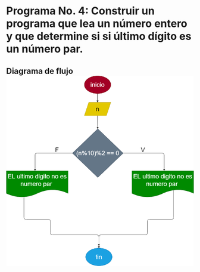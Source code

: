 # Programa No. 4: Construir un programa que lea un número entero y que determine si si último dígito es un número par.

## Diagrama de flujo ![Diagrama de flujo](diagrama.png "Diagrama de flujo")
